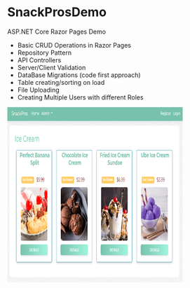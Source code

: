 # SnackProsDemo
ASP.NET Core Razor Pages Demo

- Basic CRUD Operations in Razor Pages
- Repository Pattern
- API Controllers 
- Server/Client Validation
- DataBase Migrations (code first approach)
- Table creating/sorting on load
- File Uploading
- Creating Multiple Users with different Roles

<img src="https://github.com/agent1red/SnackProsDemo/blob/master/AppImages/SnackProsCustomerPage.PNG?raw=true" width="400" height="400" />
